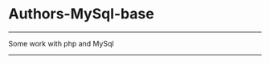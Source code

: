 # Authors-MySql-base   
____________________
Some work with php and MySql
____________________________
